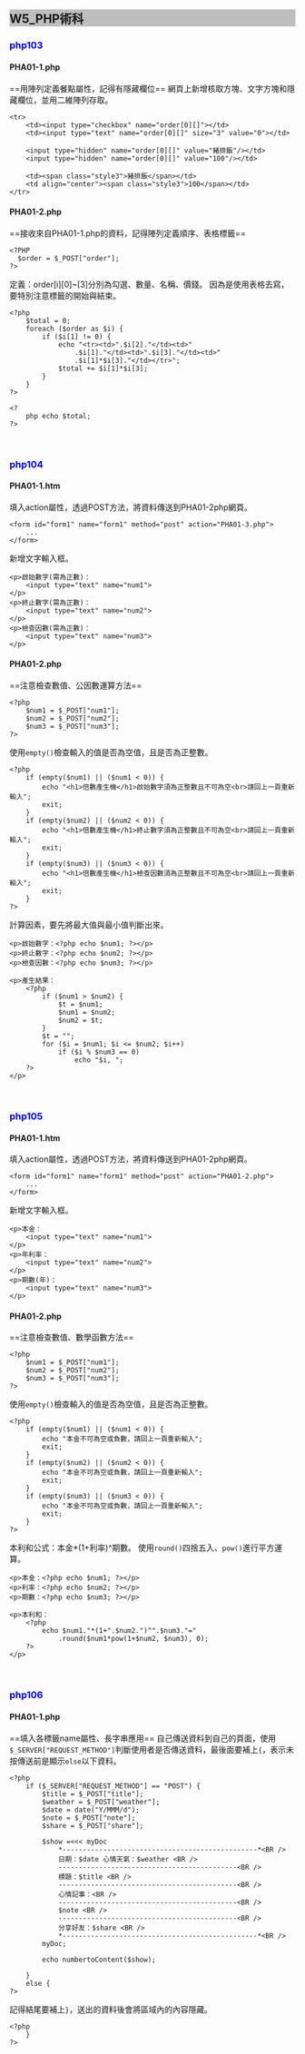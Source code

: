 ## <div style="background-color:#BEBEBE">W5_PHP術科</div>
### <span style="color:blue">php103</span>
#### PHA01-1.php
==用陣列定義餐點屬性，記得有隱藏欄位==
網頁上新增核取方塊、文字方塊和隱藏欄位，並用二維陣列存取。
```htmlmixed=
<tr>
    <td><input type="checkbox" name="order[0][]"></td>
    <td><input type="text" name="order[0][]" size="3" value="0"></td>
    
    <input type="hidden" name="order[0][]" value="豬排飯"/></td>
    <input type="hidden" name="order[0][]" value="100"/></td>

    <td><span class="style3">豬排飯</span></td>
    <td align="center"><span class="style3">100</span></td>
</tr>
```
#### PHA01-2.php
==接收來自PHA01-1.php的資料，記得陣列定義順序、表格標籤==
```php=
<?PHP
  $order = $_POST["order"];
?>
```

定義：order[i][0]~[3]分別為勾選、數量、名稱、價錢。
因為是使用表格去寫，要特別注意標籤的開始與結束。
```php=
<?php
    $total = 0;
    foreach ($order as $i) {
        if ($i[1] != 0) {
            echo "<tr><td>".$i[2]."</td><td>"
                .$i[1]."</td><td>".$i[3]."</td><td>"
                .$i[1]*$i[3]."</td></tr>";
            $total += $i[1]*$i[3];
        }
    }
?>
```


```php=
<?
    php echo $total;
?>
```
<br/>

### <span style="color:blue">php104</span>
#### PHA01-1.htm
填入action屬性，透過POST方法，將資料傳送到PHA01-2php網頁。
```htmlmixed=
<form id="form1" name="form1" method="post" action="PHA01-3.php">
    ...
</form>
```
新增文字輸入框。
```htmlmixed=
<p>啟始數字(需為正數)：
    <input type="text" name="num1">
</p>
<p>終止數字(需為正數)：
    <input type="text" name="num2">
</p>
<p>檢查因數(需為正數)：
    <input type="text" name="num3">
</p>
```

#### PHA01-2.php
==注意檢查數值、公因數運算方法==
```php=
<?php
    $num1 = $_POST["num1"];
    $num2 = $_POST["num2"];
    $num3 = $_POST["num3"];
?>
```
使用`empty()`檢查輸入的值是否為空值，且是否為正整數。
```php=
<?php
    if (empty($num1) || ($num1 < 0)) {
        echo "<h1>倍數產生機</h1>啟始數字須為正整數且不可為空<br>請回上一頁重新輸入";
        exit;
    }
    if (empty($num2) || ($num2 < 0)) {
        echo "<h1>倍數產生機</h1>終止數字須為正整數且不可為空<br>請回上一頁重新輸入";
        exit;
    }
    if (empty($num3) || ($num3 < 0)) {
        echo "<h1>倍數產生機</h1>檢查因數須為正整數且不可為空<br>請回上一頁重新輸入";
        exit;
    }
?>
```
計算因素，要先將最大值與最小值判斷出來。
```htmlmixed=
<p>啟始數字：<?php echo $num1; ?></p>
<p>終止數字：<?php echo $num2; ?></p>
<p>檢查因數：<?php echo $num3; ?></p>

<p>產生結果：
    <?php
        if ($num1 > $num2) {
            $t = $num1;
            $num1 = $num2;
            $num2 = $t;
        }
        $t = "";
        for ($i = $num1; $i <= $num2; $i++)
            if ($i % $num3 == 0)
                echo "$i, ";
    ?>
</p>
```

<br/>


### <span style="color:blue">php105</span>
#### PHA01-1.htm
填入action屬性，透過POST方法，將資料傳送到PHA01-2php網頁。
```htmlmixed=
<form id="form1" name="form1" method="post" action="PHA01-2.php">
    ...
</form>
```
新增文字輸入框。
```htmlmixed=
<p>本金：
    <input type="text" name="num1">
</p>
<p>年利率：
    <input type="text" name="num2">
</p>
<p>期數(年)：
    <input type="text" name="num3">
</p>
```

#### PHA01-2.php
==注意檢查數值、數學函數方法==
```php=
<?php
    $num1 = $_POST["num1"];
    $num2 = $_POST["num2"];
    $num3 = $_POST["num3"];
?>
```
使用`empty()`檢查輸入的值是否為空值，且是否為正整數。
```php=
<?php
    if (empty($num1) || ($num1 < 0)) {
        echo "本金不可為空或負數，請回上一頁重新輸入";
        exit;
    }
    if (empty($num2) || ($num2 < 0)) {
        echo "本金不可為空或負數，請回上一頁重新輸入";
        exit;
    }
    if (empty($num3) || ($num3 < 0)) {
        echo "本金不可為空或負數，請回上一頁重新輸入";
        exit;
    }
?>
```
本利和公式：本金*(1+利率)^期數。
使用`round()`四捨五入、`pow()`進行平方運算。
```php=
<p>本金：<?php echo $num1; ?></p>
<p>利率：<?php echo $num2; ?></p>
<p>期數：<?php echo $num3; ?></p>

<p>本利和：
    <?php
        echo $num1."*(1+".$num2.")^".$num3."="
            .round($num1*pow(1+$num2, $num3), 0);
    ?>
</p>
```
<br/>

### <span style="color:blue">php106</span>
#### PHA01-1.php
==填入各標籤name屬性、長字串應用==
自己傳送資料到自己的頁面，使用`$_SERVER["REQUEST_METHOD"]`判斷使用者是否傳送資料，最後面要補上`{`，表示未按傳送前是顯示`else`以下資料。
```php=
<?php
    if ($_SERVER["REQUEST_METHOD"] == "POST") {
        $title = $_POST["title"];
        $weather = $_POST["weather"];
        $date = date("Y/MMM/d");
        $note = $_POST["note"];
        $share = $_POST["share"];
        
        $show =<<< myDoc
            *------------------------------------------------*<BR />
            日期：$date 心情天氣：$weather <BR />
            --------------------------------------------<BR />
            標題：$title <BR />
            --------------------------------------------<BR />
            心情記事：<BR />
            --------------------------------------------<BR />
            $note <BR />
            --------------------------------------------<BR />
            分享好友：$share <BR />
            *------------------------------------------------*<BR />
        myDoc;
        
        echo numbertoContent($show);
        
    }
    else {
?>
```
記得結尾要補上`}`，送出的資料後會將區域內的內容隱藏。
```php=
<?php 
	} 
?>
```
